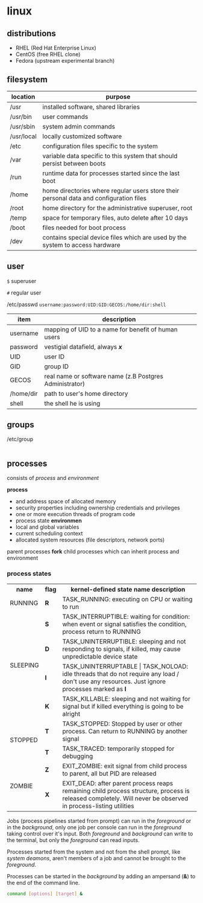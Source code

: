 # linux 

## distributions

+ RHEL (Red Hat Enterprise Linux)
+ CentOS (free RHEL clone)
+ Fedora (upstream experimental branch)

## filesystem

location | purpose
---|---
/usr | installed software, shared libraries 
/usr/bin | user commands
/usr/sbin | system admin commands
/usr/local | locally customized software
/etc | configuration files specific to the system
/var | variable data specific to this system that should persist between boots
/run | runtime data for processes started since the last boot
/home | home directories where regular users store their personal data and configuration files
/root | home directory for the administrative superuser, root
/temp | space for temporary files, auto delete after 10 days
/boot | files needed for boot process
/dev | contains special device files which are used by the system to access hardware

## user

```$``` superuser

```#``` regular user

/etc/passwd
```username:password:UID:GID:GECOS:/home/dir:shell```

item | description
---|---
username | mapping of UID to a name for benefit of human users
password | vestigial datafield, always ___x___
UID | user ID
GID | group ID
GECOS | real name or software name (z.B Postgres Administrator)
/home/dir | path to user's home directory
shell | the shell he is using

## groups

/etc/group
```groupname:password:GID:list of users
```

## processes
consists of *process* and *environment*

**process**
+ and address space of allocated memory
+ security properties including ownership credentials and privileges
+ one or more execution threads of program code
+ process state
**environmen**
+ local and global variables
+ current scheduling context
+ allocated system resources (file descriptors, network ports)

parent processes **fork** child processes which can inherit process and environment

### process states
<table>
  <tr>
    <th>name</th>
    <th>flag</th>
    <th>kernel-defined state name description</th>
  </tr>
  <tr>
    <td>RUNNING</td>
    <td> <b>R</b> </td>
    <td>TASK_RUNNING: executing on CPU or waiting to run</td>
  </tr>
   <tr>
    <td rowspan=4>SLEEPING</td>
     <td><b>S</b></td>
    <td>TASK_INTERRUPTIBLE: waiting for condition: when event or signal satisfies the condition, process return to RUNNING</td>
  </tr>
   <tr>
    <td><b>D</b></td>
    <td>TASK_UNINTERRUPTIBLE: sleeping and not responding to signals, if killed, may cause unpredictable device state</td>
  </tr>
  <tr>
    <td><b>I</b></td>
    <td>TASK_UNINTERRUPTABLE | TASK_NOLOAD: idle threads that do not require any load / don't use any resources. Just ignore processes marked as <b>I</b>
   <tr>
    <td><b>K</b></td>
    <td>TASK_KILLABLE: sleeping and not waiting for signal but if killed everything is going to be alright</td>
  </tr>
   <tr>
    <td rowspan=2>STOPPED</td>
    <td><b>T</b></td>
    <td>TASK_STOPPED: Stopped by user or other process. Can return to RUNNING by another signal</td>
  </tr>
   <tr>
    <td><b>T</b></td>
    <td>TASK_TRACED: temporarily stopped for debugging</td>
  </tr>
   <tr>
    <td rowspan=2>ZOMBIE</td>
    <td><b>Z</b></td>
    <td>EXIT_ZOMBIE: exit signal from child process to parent, all but PID are released</td>
  </tr>
   <tr>
    <td><b>X</b></td>
    <td>EXIT_DEAD: after parent process reaps remaining child process structure, process is released completely. Will never be observed in process-listing utilities </td>
</table>
  
Jobs (process pipelines started from prompt) can run in the *foreground* or in the *background*, only one job per console can run in the *foreground* taking control over it's input. Both *foreground* and *background* can write to the terminal, but only the *foreground* can read inputs.

Processes started from the system and not from the shell prompt, like *system deamons*, aren't members of a job and cannot be brought to the *foreground*.

Processes can be started in the *background* by adding an ampersand (**&**) to the end of the command line.
```sh
command [options] [target] &
```
